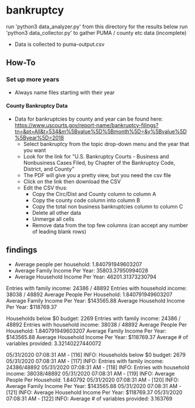 # bankruptcy

run 'python3 data_analyzer.py' from this directory for the results below
run 'python3 data_collector.py' to gather PUMA / county etc data (incomplete)
- Data is collected to puma-output.csv

## How-To

### Set up more years

* Always name files starting with their year

#### County Bankruptcy Data

- Data for bankruptcies by county and year can be found here: https://www.uscourts.gov/report-name/bankruptcy-filings?tn=&pt=All&t=534&m%5Bvalue%5D%5Bmonth%5D=&y%5Bvalue%5D%5Byear%5D=2018
    - Select bankruptcy from the topic drop-down menu and the year that you want
    - Look for the link for "U.S. Bankruptcy Courts - Business and Nonbusiness Cases Filed, by Chapter of the Bankruptcy Code, District, and County”
    - The PDF will give you a pretty view, but you need the csv file
    - Click on the link then download the CSV
    - Edit the CSV thus:
        - Copy the Circ/Dist and County column to column A
        - Copy the county code column into column B
        - Copy the total non business bankruptcies column to column C
        - Delete all other data
        - Unmerge all cells
        - Remove data from the top few columns (can accept any number of leading blank rows)

## findings

* Average people per household: 1.840791949603207
* Average Family Income Per Year: 35803.37950994028
* Average Household Income Per Year: 46201.31373230794

Entries with family income:  24386 / 48892
Entries with household income:  38038 / 48892
Average People Per Household:  1.840791949603207
Average Family Income Per Year:  $143565.88
Average Household Income Per Year:  $118769.37


Households below $0 budget:  2269
Entries with family income:  24386 / 48892
Entries with household income:  38038 / 48892
Average People Per Household:  1.840791949603207
Average Family Income Per Year:  $143565.88
Average Household Income Per Year:  $118769.37
Average # of variables provided:  3.32140227440072

05/31/2020 07:08:31 AM - [116] INFO: Households below $0 budget: 2679
05/31/2020 07:08:31 AM - [117] INFO: Entries with family income: 24386/48892
05/31/2020 07:08:31 AM - [118] INFO: Entries with household income: 38038/48892
05/31/2020 07:08:31 AM - [119] INFO: Average People Per Household: 1.840792
05/31/2020 07:08:31 AM - [120] INFO: Average Family Income Per Year: $143565.88
05/31/2020 07:08:31 AM - [121] INFO: Average Household Income Per Year: $118769.37
05/31/2020 07:08:31 AM - [122] INFO: Average # of variables provided: 3.163769